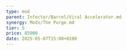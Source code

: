 ```yaml
---
type: mod
parent: Infector/Barrel/Viral Accelerator.md
synergy: Mods/The Purge.md
tier: 5
price: 85000
date: 2025-05-07T15:00+0100
---
```

